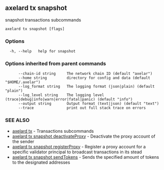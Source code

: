 ## axelard tx snapshot

snapshot transactions subcommands

```
axelard tx snapshot [flags]
```

### Options

```
  -h, --help   help for snapshot
```

### Options inherited from parent commands

```
      --chain-id string     The network chain ID (default "axelar")
      --home string         directory for config and data (default "$HOME/.axelar")
      --log_format string   The logging format (json|plain) (default "plain")
      --log_level string    The logging level (trace|debug|info|warn|error|fatal|panic) (default "info")
      --output string       Output format (text|json) (default "text")
      --trace               print out full stack trace on errors
```

### SEE ALSO

- [axelard tx](axelard_tx.md)	 - Transactions subcommands
- [axelard tx snapshot deactivateProxy](axelard_tx_snapshot_deactivateProxy.md)	 - Deactivate the proxy account of the sender
- [axelard tx snapshot registerProxy](axelard_tx_snapshot_registerProxy.md)	 - Register a proxy account for a specific validator principal to broadcast transactions in its stead
- [axelard tx snapshot sendTokens](axelard_tx_snapshot_sendTokens.md)	 - Sends the specified amount of tokens to the designated addresses
